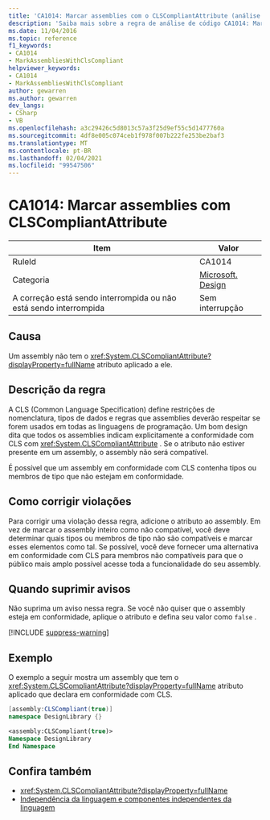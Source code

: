 ```yaml
---
title: 'CA1014: Marcar assemblies com o CLSCompliantAttribute (análise de código)'
description: 'Saiba mais sobre a regra de análise de código CA1014: Marcar assemblies com o CLSCompliantAttribute'
ms.date: 11/04/2016
ms.topic: reference
f1_keywords:
- CA1014
- MarkAssembliesWithClsCompliant
helpviewer_keywords:
- CA1014
- MarkAssembliesWithClsCompliant
author: gewarren
ms.author: gewarren
dev_langs:
- CSharp
- VB
ms.openlocfilehash: a3c29426c5d8013c57a3f25d9ef55c5d1477760a
ms.sourcegitcommit: 4df8e005c074ceb1f978f007b222fe253be2baf3
ms.translationtype: MT
ms.contentlocale: pt-BR
ms.lasthandoff: 02/04/2021
ms.locfileid: "99547506"
---
```

# <a name="ca1014-mark-assemblies-with-clscompliantattribute"></a>CA1014: Marcar assemblies com CLSCompliantAttribute

| Item                                     | Valor            |
|------------------------------------------|------------------|
| RuleId                                   | CA1014           |
| Categoria                                 | [Microsoft. Design](design-warnings.md) |
| A correção está sendo interrompida ou não está sendo interrompida | Sem interrupção     |

## <a name="cause"></a>Causa

Um assembly não tem o <xref:System.CLSCompliantAttribute?displayProperty=fullName> atributo aplicado a ele.

## <a name="rule-description"></a>Descrição da regra

A CLS (Common Language Specification) define restrições de nomenclatura, tipos de dados e regras que assemblies deverão respeitar se forem usados em todas as linguagens de programação. Um bom design dita que todos os assemblies indicam explicitamente a conformidade com CLS com <xref:System.CLSCompliantAttribute> . Se o atributo não estiver presente em um assembly, o assembly não será compatível.

É possível que um assembly em conformidade com CLS contenha tipos ou membros de tipo que não estejam em conformidade.

## <a name="how-to-fix-violations"></a>Como corrigir violações

Para corrigir uma violação dessa regra, adicione o atributo ao assembly. Em vez de marcar o assembly inteiro como não compatível, você deve determinar quais tipos ou membros de tipo não são compatíveis e marcar esses elementos como tal. Se possível, você deve fornecer uma alternativa em conformidade com CLS para membros não compatíveis para que o público mais amplo possível acesse toda a funcionalidade do seu assembly.

## <a name="when-to-suppress-warnings"></a>Quando suprimir avisos

Não suprima um aviso nessa regra. Se você não quiser que o assembly esteja em conformidade, aplique o atributo e defina seu valor como `false` .

[!INCLUDE [suppress-warning](../../../../includes/code-analysis/suppress-warning.md)]

## <a name="example"></a>Exemplo

O exemplo a seguir mostra um assembly que tem o <xref:System.CLSCompliantAttribute?displayProperty=fullName> atributo aplicado que declara em conformidade com CLS.

```csharp
[assembly:CLSCompliant(true)]
namespace DesignLibrary {}
```

```vb
<assembly:CLSCompliant(true)>
Namespace DesignLibrary
End Namespace
```

## <a name="see-also"></a>Confira também

- <xref:System.CLSCompliantAttribute?displayProperty=fullName>
- [Independência da linguagem e componentes independentes da linguagem](../../../standard/language-independence-and-language-independent-components.md)
